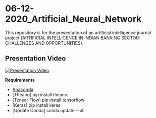 # 06-12-2020_Artificial_Neural_Network
This repository is for the presentation of an artificial intelligence journal project (ARTIFICIAL INTELLIGENCE IN INDIAN BANKING SECTOR: CHALLENGES AND OPPORTUNITIES).


## Presentation Video
[![Presentation Video](https://images.unsplash.com/photo-1592301388444-185c2d047bbd?ixid=MXwxMjA3fDB8MHxwaG90by1wYWdlfHx8fGVufDB8fHw%3D&ixlib=rb-1.2.1&auto=format&fit=crop&w=500&q=80)](https://youtu.be/GpBoTlK4Gc8)

**Requirements**

- [Anaconda](https://www.anaconda.com/products/individual)
- [Theano] pip install theano
- [Tensor Flow] pip install tensorflow
- [Keras] pip install keras
- [Update Conda] conda update --all
